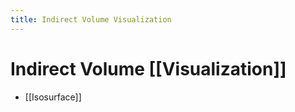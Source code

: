 ```yaml
---
title: Indirect Volume Visualization
---
```


# Indirect Volume [[Visualization]]
- [[Isosurface]]










